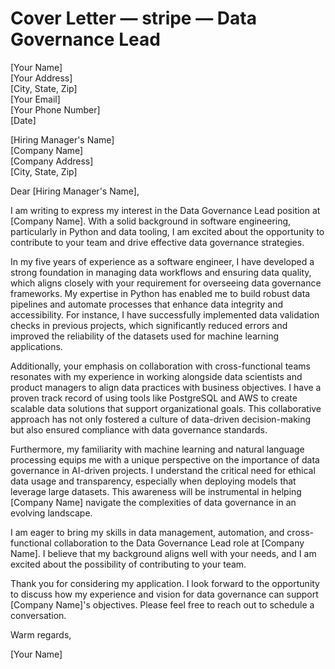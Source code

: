 # Cover Letter — stripe — Data Governance Lead

[Your Name]  
[Your Address]  
[City, State, Zip]  
[Your Email]  
[Your Phone Number]  
[Date]  

[Hiring Manager's Name]  
[Company Name]  
[Company Address]  
[City, State, Zip]  

Dear [Hiring Manager's Name],

I am writing to express my interest in the Data Governance Lead position at [Company Name]. With a solid background in software engineering, particularly in Python and data tooling, I am excited about the opportunity to contribute to your team and drive effective data governance strategies.

In my five years of experience as a software engineer, I have developed a strong foundation in managing data workflows and ensuring data quality, which aligns closely with your requirement for overseeing data governance frameworks. My expertise in Python has enabled me to build robust data pipelines and automate processes that enhance data integrity and accessibility. For instance, I have successfully implemented data validation checks in previous projects, which significantly reduced errors and improved the reliability of the datasets used for machine learning applications.

Additionally, your emphasis on collaboration with cross-functional teams resonates with my experience in working alongside data scientists and product managers to align data practices with business objectives. I have a proven track record of using tools like PostgreSQL and AWS to create scalable data solutions that support organizational goals. This collaborative approach has not only fostered a culture of data-driven decision-making but also ensured compliance with data governance standards.

Furthermore, my familiarity with machine learning and natural language processing equips me with a unique perspective on the importance of data governance in AI-driven projects. I understand the critical need for ethical data usage and transparency, especially when deploying models that leverage large datasets. This awareness will be instrumental in helping [Company Name] navigate the complexities of data governance in an evolving landscape.

I am eager to bring my skills in data management, automation, and cross-functional collaboration to the Data Governance Lead role at [Company Name]. I believe that my background aligns well with your needs, and I am excited about the possibility of contributing to your team. 

Thank you for considering my application. I look forward to the opportunity to discuss how my experience and vision for data governance can support [Company Name]'s objectives. Please feel free to reach out to schedule a conversation.

Warm regards,

[Your Name]
